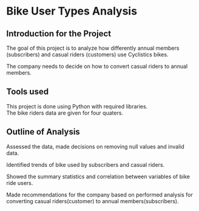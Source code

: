# Bike User Types Analysis

 ## Introduction for the Project
 
 The goal of this project is to analyze how differently annual members (subscribers) and casual riders (customers) use Cyclistics bikes.
 
 The company needs to decide on how to convert casual riders to annual members.
 
 ## Tools used
 This project is done using Python with required libraries.  
 The bike riders data are given for four quaters.
 
 ## Outline of Analysis
Assessed the data, made decisions on removing null values and invalid data.
 
Identified trends of bike used by subscribers and casual riders. 
 
Showed the summary statistics and correlation between variables of bike ride users.
 
Made recommendations for the company based on performed analysis for converting casual riders(customer) to annual members(subscribers).
